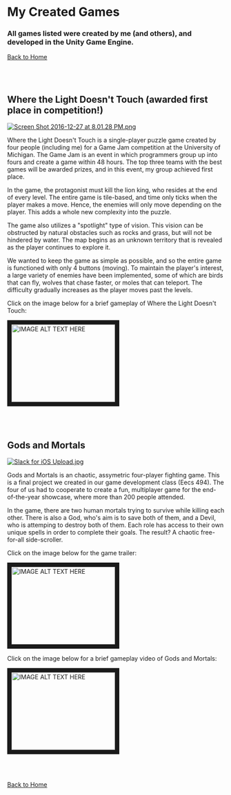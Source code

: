 # My Created Games

### All games listed were created by me (and others), and developed in the Unity Game Engine.

[Back to Home](https://forhago.github.io/brianye.github.io/)

<br>
<br>

## **Where the Light Doesn't Touch** (awarded first place in competition!)

[![Screen Shot 2016-12-27 at 8.01.28 PM.png](https://s23.postimg.org/d8wcx2ny3/Screen_Shot_2016_12_27_at_8_01_28_PM.png)](https://postimg.org/image/4dvimjz5j/)

Where the Light Doesn't Touch is a single-player puzzle game created by four people (including me) for a Game Jam competition at the University of Michigan. The Game Jam is an event in which programmers group up into fours and create a game within 48 hours. The top three teams with the best games will be awarded prizes, and in this event, my group achieved first place.

In the game, the protagonist must kill the lion king, who resides at the end of every level. The entire game is tile-based, and time only ticks when the player makes a move. Hence, the enemies will only move depending on the player. This adds a whole new complexity into the puzzle. 

The game also utilizes a "spotlight" type of vision. This vision can be obstructed by natural obstacles such as rocks and grass, but will not be hindered by water. The map begins as an unknown territory that is revealed as the player continues to explore it.

We wanted to keep the game as simple as possible, and so the entire game is functioned with only 4 buttons (moving). To maintain the player's interest, a large variety of enemies have been implemented, some of which are birds that can fly, wolves that chase faster, or moles that can teleport. The difficulty gradually increases as the player moves past the levels.

Click on the image below for a brief gameplay of Where the Light Doesn't Touch:

<a href="http://www.youtube.com/watch?feature=player_embedded&v=I35Osj7xbXg/
" target="_blank"><img src="http://img.youtube.com/vi/I35Osj7xbXg/0.jpg" 
alt="IMAGE ALT TEXT HERE" width="240" height="180" border="10" /></a>


<br>
<br>

## **Gods and Mortals**

[![Slack for iOS Upload.jpg](https://s24.postimg.org/e8t9yfhqd/Slack_for_i_OS_Upload.jpg)](https://postimg.org/image/4o9nbjse9/)

Gods and Mortals is an chaotic, assymetric four-player fighting game. This is a final project we created in our game development class (Eecs 494). The four of us had to cooperate to create a fun, multiplayer game for the end-of-the-year showcase, where more than 200 people attended.

In the game, there are two human mortals trying to survive while killing each other. There is also a God, who's aim is to save both of them, and a Devil, who is attemping to destroy both of them. Each role has access to their own unique spells in order to complete their goals. The result? A chaotic free-for-all side-scroller.


Click on the image below for the game trailer:

<a href="http://www.youtube.com/watch?feature=player_embedded&v=hacX8FV89SI/
" target="_blank"><img src="http://img.youtube.com/vi/hacX8FV89SI/0.jpg" 
alt="IMAGE ALT TEXT HERE" width="240" height="180" border="10" /></a>


Click on the image below for a brief gameplay video of Gods and Mortals:

<a href="http://www.youtube.com/watch?feature=player_embedded&v=dIxCFT917no/
" target="_blank"><img src="http://img.youtube.com/vi/dIxCFT917no/0.jpg" 
alt="IMAGE ALT TEXT HERE" width="240" height="180" border="10" /></a>

<br>
<br>

[Back to Home](https://forhago.github.io/brianye.github.io/)